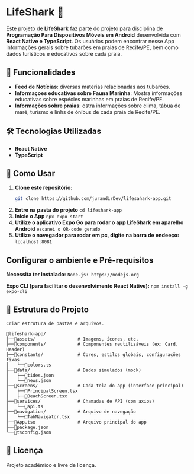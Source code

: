 # LifeShark 🎁

Este projeto de **LifeShark** faz parte do projeto para disciplina de **Programação Para Dispositivos Móveis em Android** desenvolvida com **React Native e TypeScript**. Os usuários podem encontrar nesse App informações gerais sobre tubarões em praias de Recife/PE, bem como dados turísticos e educativos sobre cada praia.

## 🚀 Funcionalidades

- **Feed de Notícias**: diversas materias relacionadas aos tubarões.
- **Informaçoes educativas sobre Fauna Marinha**: Mostra informações educativas sobre espécies marinhas em praias de Recife/PE.
- **Informações sobre praias**: ostra informações sobre clima, tábua de maré, turismo e linhs de ônibus de cada praia de Recife/PE.

## 🛠️ Tecnologias Utilizadas

- **React Native**
- **TypeScript**

## 📌 Como Usar

1. **Clone este repositório:**
   ```sh
   git clone https://github.com/jurandirDev/lifesahark-app.git
   ```
2. **Entre na pasta do projeto**
```cd lifeshark-app```
3. **Inicie o App**
```npx expo start```
4. **Utilize o aplicativo Expo Go para rodar o app LifeShark em aparelho Android**
```escanei o QR-code gerado```
5. **Utilize o navegador para rodar em pc, digite na barra de endeeço:**
```localhost:8081```

## Configurar o ambiente e Pré-requisitos

**Necessita ter instalado:**
```Node.js: https://nodejs.org```

**Expo CLI (para facilitar o desenvolvimento React Native):**
```npm install -g expo-cli```

## 📂 Estrutura do Projeto

```
Criar estrutura de pastas e arquivos.

📁lifeshark-app/
├──📁assets/                # Imagens, ícones, etc.
├──📁components/            # Componentes reutilizáveis (ex: Card, Header)
├──📁constants/             # Cores, estilos globais, configurações fixas
│   └──📄colors.ts
├──📁data/                  # Dados simulados (mock)
│   ├──📄tides.json
│   └──📄news.json
├──📁screens/               # Cada tela do app (interface principal)
│   ├──📄PrincipalScreen.tsx
│   ├──📄BeachScreen.tsx
├──📁services/              # Chamadas de API (com axios)
│   └──📄api.ts
├──📁navigation/            # Arquivo de navegação
│   └──📄TabNavigator.tsx
├──📄App.tsx                # Arquivo principal do app
├──📄package.json
└──📄tsconfig.json
```

## 📝 Licença

Projeto acadêmico e livre de licença.

